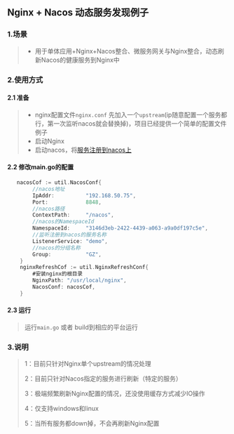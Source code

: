 ## Nginx + Nacos 动态服务发现例子

### 1.场景 
> *  用于单体应用+Nginx+Nacos整合、微服务网关与Nginx整合，动态刷新Nacos的健康服务到Nginx中

### 2.使用方式

#### 2.1 准备
> * nginx配置文件`nginx.conf` 先加入一个`upstream`(ip随意配置一个服务都行，第一次监听nacos就会替换掉)，项目已经提供一个简单的配置文件例子
> * 启动Nginx
> * 启动nacos，将[服务注册到nacos上][1] 

#### 2.2 修改main.go的配置



```go
   nacosCof := util.NacosConf{
        //nacos地址
		IpAddr:          "192.168.50.75", 
		Port:            8848,
	    //nacos路径
		ContextPath:     "/nacos",
		//nacos的NamespaceId
		NamespaceId:     "3146d3eb-2422-4439-a063-a9a0df197c5e",
		//监听注册到nacos的服务名称
		ListenerService: "demo",
		//nacos的分组名称
		Group:           "GZ",
	}
	nginxRefreshCof := util.NginxRefreshConf{
	    #安装nginx的根目录
		NginxPath: "/usr/local/nginx",
		NacosConf: nacosCof,
	}
``` 

#### 2.3 运行
> 运行`main.go` 或者 build到相应的平台运行





### 3.说明
> 1：目前只针对Nginx单个upstream的情况处理 
>
> 2：目前只针对Nacos指定的服务进行刷新（特定的服务）
>
> 3：极端频繁刷新Nginx配置的情况，还没使用缓存方式减少IO操作
>
> 4：仅支持windows和linux
>
> 5：当所有服务都down掉，不会再刷新Nginx配置

#### 


  [1]: https://github.com/earlBell/nacos-example